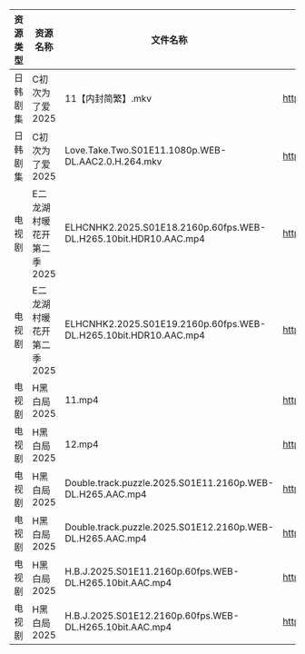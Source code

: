 | 资源类型 | 资源名称            | 文件名称                                                             | 分享链接                                 | 更新时间                |
| ---- | --------------- | ---------------------------------------------------------------- | ------------------------------------ | ------------------- |
| 日韩剧集 | C初次为了爱2025      | 11【内封简繁】.mkv                                                     | https://pan.quark.cn/s/0523b5d1b795  | 2025-09-09 16:14:40 |
| 日韩剧集 | C初次为了爱2025      | Love.Take.Two.S01E11.1080p.WEB-DL.AAC2.0.H.264.mkv               | https://pan.quark.cn/s/0523b5d1b795  | 2025-09-09 16:14:44 |
| 电视剧  | E二龙湖村暖花开第二季2025 | ELHCNHK2.2025.S01E18.2160p.60fps.WEB-DL.H265.10bit.HDR10.AAC.mp4 | https://pan.quark.cn/s/8fd0747e49e4  | 2025-09-09 16:15:17 |
| 电视剧  | E二龙湖村暖花开第二季2025 | ELHCNHK2.2025.S01E19.2160p.60fps.WEB-DL.H265.10bit.HDR10.AAC.mp4 | https://pan.quark.cn/s/8fd0747e49e4  | 2025-09-09 16:15:20 |
| 电视剧  | H黑白局2025        | 11.mp4                                                           | https://www.alipan.com/s/8TAffJzSy3J | 2025-09-09 18:59:29 |
| 电视剧  | H黑白局2025        | 12.mp4                                                           | https://www.alipan.com/s/8TAffJzSy3J | 2025-09-09 18:59:29 |
| 电视剧  | H黑白局2025        | Double.track.puzzle.2025.S01E11.2160p.WEB-DL.H265.AAC.mp4        | https://www.alipan.com/s/8TAffJzSy3J | 2025-09-09 18:59:28 |
| 电视剧  | H黑白局2025        | Double.track.puzzle.2025.S01E12.2160p.WEB-DL.H265.AAC.mp4        | https://www.alipan.com/s/8TAffJzSy3J | 2025-09-09 18:59:27 |
| 电视剧  | H黑白局2025        | H.B.J.2025.S01E11.2160p.60fps.WEB-DL.H265.10bit.AAC.mp4          | https://pan.quark.cn/s/18c72e14cfcd  | 2025-09-09 16:17:11 |
| 电视剧  | H黑白局2025        | H.B.J.2025.S01E12.2160p.60fps.WEB-DL.H265.10bit.AAC.mp4          | https://pan.quark.cn/s/18c72e14cfcd  | 2025-09-09 16:17:06 |
